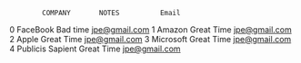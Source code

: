             COMPANY       NOTES          Email
0          FaceBook    Bad time  jpe@gmail.com
1            Amazon  Great Time  jpe@gmail.com
2             Apple  Great Time  jpe@gmail.com
3         Microsoft  Great Time  jpe@gmail.com
4  Publicis Sapient  Great Time  jpe@gmail.com